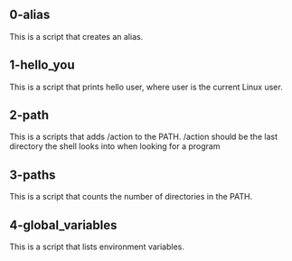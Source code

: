 ## 0-alias 
This is  a script that creates an alias.

## 1-hello_you
This is a script that prints hello user, where user is the current Linux user.

## 2-path
This is a scripts that adds /action to the PATH. /action should be the last directory the shell looks into when looking for a program

## 3-paths
This is a script that counts the number of directories in the PATH.

## 4-global_variables
This is a script that lists environment variables.
